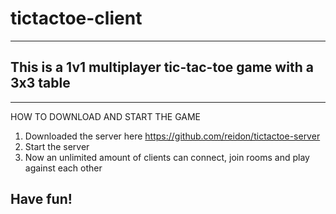 # tictactoe-client

-------------------------------------------------------------------------------------------
This is a 1v1 multiplayer tic-tac-toe game with a 3x3 table
-------------------------------------------------------------------------------------------

-------------------------------------------------------------------------------------------
HOW TO DOWNLOAD AND START THE GAME

1. Downloaded the server here https://github.com/reidon/tictactoe-server
2. Start the server
3. Now an unlimited amount of clients can connect, join rooms and play against each other

Have fun!
-------------------------------------------------------------------------------------------
